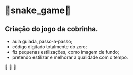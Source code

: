 # 🐍snake_game🐍

## Criação do jogo da cobrinha.

* aula guiada, passo-a-passo; 
* código digitado totalmente do zero;
* fiz pequenas estilizações, como imagem de fundo;
* pretendo estilizar e melhorar a qualidade com o tempo.

🐺 🐺 🐺

